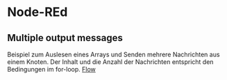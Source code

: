 # Node-REd

## Multiple output messages

Beispiel zum Auslesen eines Arrays und Senden mehrere Nachrichten aus einem Knoten.
Der Inhalt und die Anzahl der Nachrichten entspricht den Bedingungen im for-loop.
[Flow](https://github.com/farawyn-git/Node-REd/blob/main/multiple_output.json)
